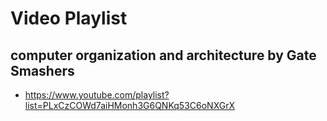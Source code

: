 # Video Playlist
## computer organization and architecture  by Gate Smashers
- https://www.youtube.com/playlist?list=PLxCzCOWd7aiHMonh3G6QNKq53C6oNXGrX
